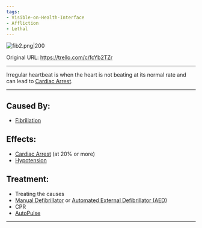 ```yaml
---
tags:
- Visible-on-Health-Interface
- Affliction
- Lethal
---
```


![fib2.png\|200](/Heart/Irregular%20Heartbeat%20-%20Attachments/6718845db30472d958dd7afb.png)

Original URL: https://trello.com/c/fcYb2TZr

---

Irregular heartbeat is when the heart is not beating at its normal rate and can lead to [Cardiac Arrest](Cardiac%20Arrest.md).

---

## Caused By:

- [Fibrillation](Fibrillation.md)

## Effects:

- [Cardiac Arrest](Cardiac%20Arrest.md) (at 20% or more)
- [Hypotension](../Blood/Hypotension.md)

## Treatment:

- Treating the causes
- [Manual Defibrillator](../Items/Manual%20Defibrillator.md) or [Automated External Defibrillator (AED)](../Items/Automated%20External%20Defibrillator%20(AED).md)
- CPR
- [AutoPulse](../Items/AutoPulse.md)

---


